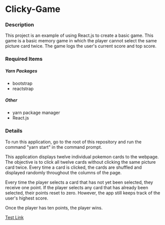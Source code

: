 # Clicky-Game

### Description

This project is an example of using React.js to create a basic game. This game is a basic memory game in which the player cannot select the same picture card twice. The game logs the user's current score and top score. 

### Required Items

##### Yarn Packages
* bootstrap
* reactstrap

##### Other
* yarn package manager
* React.js


### Details

To run this application, go to the root of this repository and run the command "yarn start" in the command prompt.

This application displays twelve individual pokemon cards to the webpage. The objective is to click all twelve cards without clicking the same picture card twice. Every time a card is clicked, the cards are shuffled and displayed randomly throughout the columns of the page. 

Every time the player selects a card that has not yet been selected, they receive one point. If the player selects any card that has already been selected, their points reset to zero. However, the app still keeps track of the user's highest score.

Once the player has ten points, the player wins.

[Test Link](./gifs/winning)